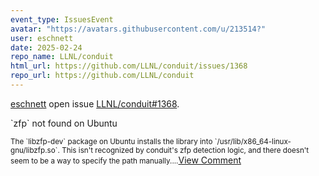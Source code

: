 ```yaml
---
event_type: IssuesEvent
avatar: "https://avatars.githubusercontent.com/u/213514?"
user: eschnett
date: 2025-02-24
repo_name: LLNL/conduit
html_url: https://github.com/LLNL/conduit/issues/1368
repo_url: https://github.com/LLNL/conduit
---
```


<a href='https://github.com/eschnett' target='_blank'>eschnett</a> open issue <a href='https://github.com/LLNL/conduit/issues/1368' target='_blank'>LLNL/conduit#1368</a>.

<p>`zfp` not found on Ubuntu</p><small>The `libzfp-dev` package on Ubuntu installs the library into `/usr/lib/x86_64-linux-gnu/libzfp.so`. This isn't recognized by conduit's zfp detection logic, and there doesn't seem to be a way to specify the path manually....</small><a href='https://github.com/LLNL/conduit/issues/1368' target='_blank'>View Comment</a>